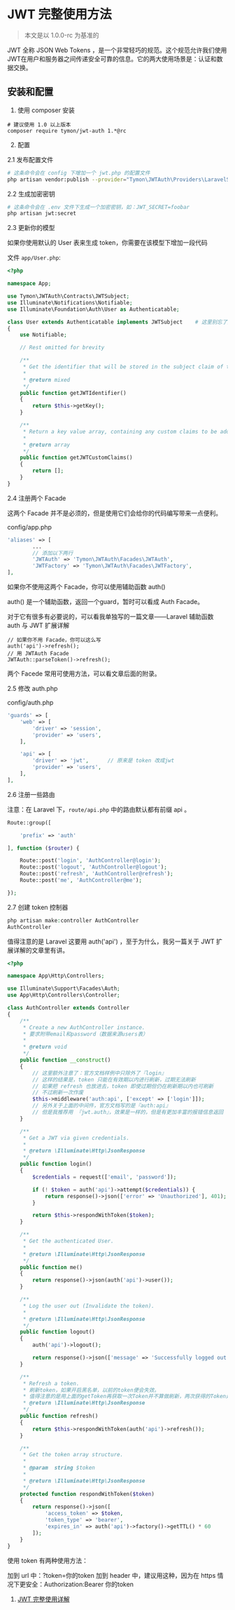 # JWT 完整使用方法
 > 本文是以 1.0.0-rc 为基准的
 
 JWT 全称 JSON Web Tokens ，是一个非常轻巧的规范。这个规范允许我们使用JWT在用户和服务器之间传递安全可靠的信息。它的两大使用场景是：认证和数据交换。
 
 ## 安装和配置
1. 使用 composer 安装
```
# 建议使用 1.0 以上版本
composer require tymon/jwt-auth 1.*@rc
```

2. 配置

2.1 发布配置文件
```bash
# 这条命令会在 config 下增加一个 jwt.php 的配置文件
php artisan vendor:publish --provider="Tymon\JWTAuth\Providers\LaravelServiceProvider"
```

2.2 生成加密密钥
```bash
# 这条命令会在 .env 文件下生成一个加密密钥，如：JWT_SECRET=foobar
php artisan jwt:secret
```

2.3 更新你的模型

如果你使用默认的 User 表来生成 token，你需要在该模型下增加一段代码

文件 `app/User.php`:
```php
<?php

namespace App;

use Tymon\JWTAuth\Contracts\JWTSubject;
use Illuminate\Notifications\Notifiable;
use Illuminate\Foundation\Auth\User as Authenticatable;

class User extends Authenticatable implements JWTSubject    # 这里别忘了加
{
    use Notifiable;

    // Rest omitted for brevity

    /**
     * Get the identifier that will be stored in the subject claim of the JWT.
     *
     * @return mixed
     */
    public function getJWTIdentifier()
    {
        return $this->getKey();
    }

    /**
     * Return a key value array, containing any custom claims to be added to the JWT.
     *
     * @return array
     */
    public function getJWTCustomClaims()
    {
        return [];
    }
}
```


2.4 注册两个 Facade

这两个 Facade 并不是必须的，但是使用它们会给你的代码编写带来一点便利。

config/app.php
```php
'aliases' => [
        ...
        // 添加以下两行
        'JWTAuth' => 'Tymon\JWTAuth\Facades\JWTAuth',
        'JWTFactory' => 'Tymon\JWTAuth\Facades\JWTFactory',
],
```
如果你不使用这两个 Facade，你可以使用辅助函数 auth()

auth() 是一个辅助函数，返回一个guard，暂时可以看成 Auth Facade。

对于它有很多有必要说的，可以看我单独写的一篇文章——Laravel 辅助函数 auth 与 JWT 扩展详解
```
// 如果你不用 Facade，你可以这么写
auth('api')->refresh();
// 用 JWTAuth Facade
JWTAuth::parseToken()->refresh();
```
两个 Facede 常用可使用方法，可以看文章后面的附录。

2.5 修改 auth.php

config/auth.php
```php
'guards' => [
    'web' => [
        'driver' => 'session',
        'provider' => 'users',
    ],

    'api' => [
        'driver' => 'jwt',      // 原来是 token 改成jwt
        'provider' => 'users',
    ],
],
```

2.6 注册一些路由

注意：在 Laravel 下，`route/api.php` 中的路由默认都有前缀 api 。
```php
Route::group([

    'prefix' => 'auth'

], function ($router) {

    Route::post('login', 'AuthController@login');
    Route::post('logout', 'AuthController@logout');
    Route::post('refresh', 'AuthController@refresh');
    Route::post('me', 'AuthController@me');

});
```

2.7 创建 token 控制器
```php
php artisan make:controller AuthController
AuthController
```

值得注意的是 Laravel 这要用 auth('api') ，至于为什么，我另一篇关于 JWT 扩展详解的文章里有讲。

```php
<?php

namespace App\Http\Controllers;

use Illuminate\Support\Facades\Auth;
use App\Http\Controllers\Controller;

class AuthController extends Controller
{
    /**
     * Create a new AuthController instance.
     * 要求附带email和password（数据来源users表）
     * 
     * @return void
     */
    public function __construct()
    {
        // 这里额外注意了：官方文档样例中只除外了『login』
        // 这样的结果是，token 只能在有效期以内进行刷新，过期无法刷新
        // 如果把 refresh 也放进去，token 即使过期但仍在刷新期以内也可刷新
        // 不过刷新一次作废
        $this->middleware('auth:api', ['except' => ['login']]);
        // 另外关于上面的中间件，官方文档写的是『auth:api』
        // 但是我推荐用 『jwt.auth』，效果是一样的，但是有更加丰富的报错信息返回
    }

    /**
     * Get a JWT via given credentials.
     *
     * @return \Illuminate\Http\JsonResponse
     */
    public function login()
    {
        $credentials = request(['email', 'password']);

        if (! $token = auth('api')->attempt($credentials)) {
            return response()->json(['error' => 'Unauthorized'], 401);
        }

        return $this->respondWithToken($token);
    }

    /**
     * Get the authenticated User.
     *
     * @return \Illuminate\Http\JsonResponse
     */
    public function me()
    {
        return response()->json(auth('api')->user());
    }

    /**
     * Log the user out (Invalidate the token).
     *
     * @return \Illuminate\Http\JsonResponse
     */
    public function logout()
    {
        auth('api')->logout();

        return response()->json(['message' => 'Successfully logged out']);
    }

    /**
     * Refresh a token.
     * 刷新token，如果开启黑名单，以前的token便会失效。
     * 值得注意的是用上面的getToken再获取一次Token并不算做刷新，两次获得的Token是并行的，即两个都可用。
     * @return \Illuminate\Http\JsonResponse
     */
    public function refresh()
    {
        return $this->respondWithToken(auth('api')->refresh());
    }

    /**
     * Get the token array structure.
     *
     * @param  string $token
     *
     * @return \Illuminate\Http\JsonResponse
     */
    protected function respondWithToken($token)
    {
        return response()->json([
            'access_token' => $token,
            'token_type' => 'bearer',
            'expires_in' => auth('api')->factory()->getTTL() * 60
        ]);
    }
}
```
使用 token
有两种使用方法：

加到 url 中：?token=你的token
加到 header 中，建议用这种，因为在 https 情况下更安全：Authorization:Bearer 你的token


1. [JWT 完整使用详解](https://laravel-china.org/articles/10885/full-use-of-jwt)
